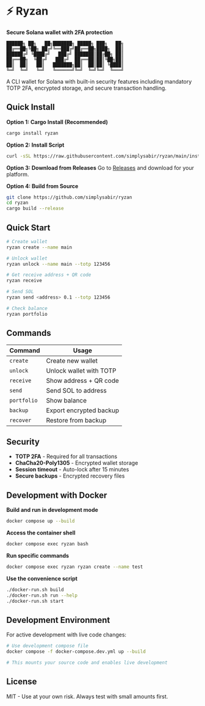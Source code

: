 # ⚡ Ryzan

**Secure Solana wallet with 2FA protection**

```
██████╗ ██╗   ██╗███████╗ █████╗ ███╗   ██╗
██╔══██╗╚██╗ ██╔╝╚══███╔╝██╔══██╗████╗  ██║
██████╔╝ ╚████╔╝   ███╔╝ ███████║██╔██╗ ██║
██╔══██╗  ╚██╔╝   ███╔╝  ██╔══██║██║╚██╗██║
██║  ██║   ██║   ███████╗██║  ██║██║ ╚████║
╚═╝  ╚═╝   ╚═╝   ╚══════╝╚═╝  ╚═╝╚═╝  ╚═══╝
```

A CLI wallet for Solana with built-in security features including mandatory TOTP 2FA, encrypted storage, and secure transaction handling.

## Quick Install

**Option 1: Cargo Install (Recommended)**
```bash
cargo install ryzan
```

**Option 2: Install Script**
```bash
curl -sSL https://raw.githubusercontent.com/simplysabir/ryzan/main/install.sh | bash
```

**Option 3: Download from Releases**
Go to [Releases](https://github.com/simplysabir/ryzan/releases) and download for your platform.

**Option 4: Build from Source**
```bash
git clone https://github.com/simplysabir/ryzan
cd ryzan
cargo build --release
```

## Quick Start

```bash
# Create wallet
ryzan create --name main

# Unlock wallet  
ryzan unlock --name main --totp 123456

# Get receive address + QR code
ryzan receive

# Send SOL
ryzan send <address> 0.1 --totp 123456

# Check balance
ryzan portfolio
```

## Commands

| Command | Usage |
|---------|-------|
| `create` | Create new wallet |
| `unlock` | Unlock wallet with TOTP |
| `receive` | Show address + QR code |
| `send` | Send SOL to address |
| `portfolio` | Show balance |
| `backup` | Export encrypted backup |
| `recover` | Restore from backup |

## Security

- **TOTP 2FA** - Required for all transactions
- **ChaCha20-Poly1305** - Encrypted wallet storage  
- **Session timeout** - Auto-lock after 15 minutes
- **Secure backups** - Encrypted recovery files

## Development with Docker

**Build and run in development mode**
```bash
docker compose up --build
```

**Access the container shell**
```bash
docker compose exec ryzan bash
```

**Run specific commands**
```bash
docker compose exec ryzan ryzan create --name test
```

**Use the convenience script**
```bash
./docker-run.sh build
./docker-run.sh run --help
./docker-run.sh start
```

## Development Environment

For active development with live code changes:

```bash
# Use development compose file
docker compose -f docker-compose.dev.yml up --build

# This mounts your source code and enables live development
```

## License

MIT - Use at your own risk. Always test with small amounts first.
